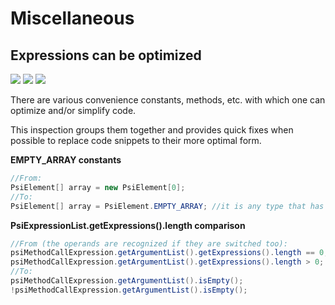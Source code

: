 # Miscellaneous

## Expressions can be optimized

![](https://img.shields.io/badge/inspection-orange) ![](https://img.shields.io/badge/since-0.1.0-blue) [![](https://img.shields.io/badge/implementation-OptimizeExpressionsInspection-blue)](../src/main/java/com/picimako/devkitplus/inspection/OptimizeExpressionsInspection.java)

There are various convenience constants, methods, etc. with which one can optimize and/or simplify code.

This inspection groups them together and provides quick fixes when possible to replace code snippets to their more optimal form.

**EMPTY_ARRAY constants**

```java
//From:
PsiElement[] array = new PsiElement[0];
//To:
PsiElement[] array = PsiElement.EMPTY_ARRAY; //it is any type that has this EMPTY_ARRAY constant defined
```

**PsiExpressionList.getExpressions().length comparison**

```java
//From (the operands are recognized if they are switched too):
psiMethodCallExpression.getArgumentList().getExpressions().length == 0;
psiMethodCallExpression.getArgumentList().getExpressions().length > 0;
//To:
psiMethodCallExpression.getArgumentList().isEmpty();
!psiMethodCallExpression.getArgumentList().isEmpty();
```
